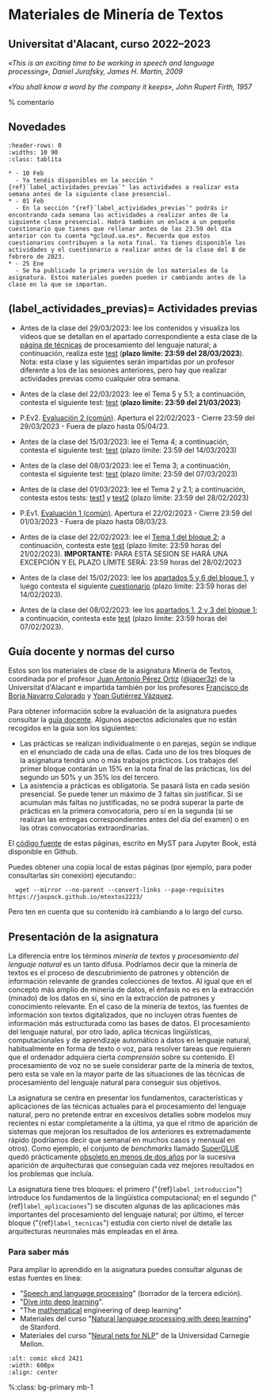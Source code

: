 
Materiales de Minería de Textos
===============================

Universitat d'Alacant, curso 2022–2023
--------------------------------------

*«This is an exciting time to be working in speech and language processing», Daniel Jurafsky, James H. Martin, 2009*

*«You shall know a word by the company it keeps», John Rupert Firth, 1957*


% comentario
 
Novedades
---------

`````{list-table}
:header-rows: 0
:widths: 10 90
:class: tablita

* - 10 Feb 
  - Ya tenéis disponibles en la sección "{ref}`label_actividades_previas`" las actividades a realizar esta semana antes de la siguiente clase presencial.
* - 01 Feb 
  - En la sección "{ref}`label_actividades_previas`" podrás ir encontrando cada semana las actividades a realizar antes de la siguiente clase presencial. Habrá también un enlace a un pequeño cuestionario que tienes que rellenar antes de las 23.59 del día anterior con tu cuenta *gcloud.ua.es*. Recuerda que estos cuestionarios contribuyen a la nota final. Ya tienes disponible las actividades y el cuestionario a realizar antes de la clase del 8 de febrero de 2023.
* - 25 Ene 
  - Se ha publicado la primera versión de los materiales de la asignatura. Estos materiales pueden pueden ir cambiando antes de la clase en la que se impartan.

`````

(label_actividades_previas)=
Actividades previas
-------------------

- Antes de la clase del 29/03/2023: lee los contenidos y visualiza los vídeos que se detallan en el apartado correspondiente a esta clase de la [página de técnicas](./bloque2.html) de procesamiento del lenguaje natural; a continuación, realiza este [test][test10]  (**plazo límite: 23:59 del 28/03/2023**). Nota: esta clase y las siguientes serán impartidas por un profesor diferente a los de las sesiones anteriores, pero hay que realizar actividades previas como cualquier otra semana.

- Antes de la clase del 22/03/2023: lee el Tema 5 y 5.1; a continuación, contesta el siguiente test: [test][test08]  (**plazo límite: 23:59 del 21/03/2023**)

- P.Ev2. [Evaluación 2 (común)](https://jaspock.github.io/mtextos2223/bloque3_ev.html#entrega-2-selectiva). Apertura el 22/02/2023 - Cierre 23:59 del 29/03/2023 - Fuera de plazo hasta 05/04/23.

- Antes de la clase del 15/03/2023: lee el Tema 4; a continuación, contesta el siguiente test: [test][test07]  (plazo límite: 23:59 del 14/03/2023)

 - Antes de la clase del 08/03/2023: lee el Tema 3; a continuación, contesta el siguiente test: [test][test06]  (plazo límite: 23:59 del 07/03/2023)

- Antes de la clase del 01/03/2023: lee el Tema 2 y 2.1; a continuación, contesta estos tests: [test1][test04] y [test2][test05] (plazo límite: 23:59 del 28/02/2023)

- P.Ev1. [Evaluación 1 (común)](https://jaspock.github.io/mtextos2223/bloque3_ev.html#entrega-1-comun). Apertura el 22/02/2023 - Cierre 23:59 del 01/03/2023 - Fuera de plazo hasta 08/03/23.

- Antes de la clase del 22/02/2023: lee el [Tema  1 del bloque 2](https://jaspock.github.io/mtextos2223/bloque3_t1_aplicaciones.html); a continuación, contesta este [test][test03] (plazo límite: 23:59 horas del 21/02/2023). **IMPORTANTE:** PARA ESTA SESION SE HARÁ UNA EXCEPCIÓN Y EL PLAZO LÍMITE SERÁ: 23:59 horas del 28/02/2023

- Antes de la clase del 15/02/2023: lee los [apartados 5 y 6 del bloque 1](https://jaspock.github.io/mtextos2223/bloque1_3AnalisisSemantico.html), y luego contesta el siguiente [cuestionario][test02] (plazo límite: 23:59 horas del 14/02/2023).

- Antes de la clase del 08/02/2023: lee los [apartados 1, 2 y 3 del bloque 1](https://jaspock.github.io/mtextos2223/bloque1.html); a continuación, contesta este [test][test01] (plazo límite: 23:59 horas del 07/02/2023).

[test10]: https://forms.gle/E1xzZHw6hzMWJaNr7

[test08]: https://docs.google.com/forms/d/e/1FAIpQLSehp7JODgvCf0kOrAyQvF9eYhjc6SQboEc7-wPfCPB12ufdzQ/viewform
[test07]: https://docs.google.com/forms/d/e/1FAIpQLScsfrSzeMWqsAwFrYpl5zEgLOlDt9OZ0D5p8A2fN6Pyh1V3WA/viewform
[test06]: https://docs.google.com/forms/d/e/1FAIpQLScD2m7ZzwwJvkIDOVICuSy8mfE1wsvSeKaFQ3B23cftJyjYcQ/viewform
[test05]: https://docs.google.com/forms/d/e/1FAIpQLSccvm-ZXHONuDGX_Q8R1PmNWcb5eSbFde4NyX25uxPkNh4zNw/viewform
[test04]: https://docs.google.com/forms/d/e/1FAIpQLSe_n1zPl8FzhjXoF7E4ucGoOfjSm-D8HcQZ2N5dtcy-Nudsgw/viewform
[test03]: https://docs.google.com/forms/d/e/1FAIpQLSdJOREB0q6HP95Ny9GkNiKpouKESLt5aZRNDzhjezqVfIBhHA/viewform

[test02]: https://docs.google.com/forms/d/e/1FAIpQLSec_eQ4ZecmSKNrPhNbuMkfhLko149ckC2qQzFxdmOapHvp8A/viewform?usp=sf_link
[test01]: https://forms.gle/ncbWkFGCjSqXSTiX9



Guía docente y normas del curso
-------------------------------

Estos son los materiales de clase de la asignatura Minería de Textos, coordinada por el profesor [Juan Antonio Pérez Ortiz][japerez_url] ([@japer3z][japerez_twitter]) de la Universitat d'Alacant e impartida también por los profesores [Francisco de Borja Navarro Colorado][borja url] y [Yoan Gutiérrez Vázquez][yoan url]. 

Para obtener información sobre la evaluación de la asignatura puedes consultar la [guía docente][guía]. Algunos aspectos adicionales que no están recogidos en la guía son los siguientes:

[japerez_url]: https://cvnet.cpd.ua.es/curriculum-breve/es/perez-ortiz-juan-antonio/15404
[borja url]: https://cvnet.cpd.ua.es/curriculum-breve/es/navarro-colorado-francisco-de-borja/9307
[yoan url]: https://cvnet.cpd.ua.es/curriculum-breve/es/gutierrez-vazquez-yoan/49618
[japerez_twitter]: https://twitter.com/japer3z
[guía]: https://cvnet.cpd.ua.es/Guia-Docente/GuiaDocente/Index?wlengua=es&wcodasi=43459&scaca=2022-23

- Las prácticas se realizan individualmente o en parejas, según se indique en el enunciado de cada una de ellas. Cada uno de los tres bloques de la asignatura tendrá uno o más trabajos prácticos. Los trabajos del primer bloque contarán un 15% en la nota final de las prácticas, los del segundo un 50% y un 35% los del tercero.
- La asistencia a prácticas es obligatoria. Se pasará lista en cada sesión presencial. Se puede tener un máximo de 3 faltas sin justificar. Si se acumulan más faltas no justificadas, no se podrá superar la parte de prácticas en la primera convocatoria, pero sí en la segunda (si se realizan las entregas correspondientes antes del día del examen) o en las otras convocatorias extraordinarias.

El [código fuente][fuente] de estas páginas, escrito en MyST para Jupyter Book, está disponible en Github.

[fuente]: https://github.com/jaspock/mtextos2223

Puedes obtener una copia local de estas páginas (por ejemplo, para poder consultarlas sin conexión) ejecutando::

```
  wget --mirror --no-parent --convert-links --page-requisites https://jaspock.github.io/mtextos2223/
```
Pero ten en cuenta que su contenido irá cambiando a lo largo del curso.

Presentación de la asignatura
-----------------------------

La diferencia entre los términos *minería de textos* y *procesamiento del lenguaje natural* es un tanto difusa. Podríamos decir que la minería de textos es el proceso de descubrimiento de patrones y obtención de información relevante de grandes colecciones de textos. Al igual que en el concepto más amplio de minería de datos, el énfasis no es en la extracción (minado) de los datos en sí, sino en la extracción de patrones y conocimiento relevante. En el caso de la minería de textos, las fuentes de información son textos digitalizados, que no incluyen otras fuentes de información más estructurada como las bases de datos. El procesamiento del lenguaje natural, por otro lado, aplica técnicas lingüísticas, computacionales y de aprendizaje automático a datos en lenguaje natural, habitualmente en forma de texto o voz, para resolver tareas que requieren que el ordenador adquiera cierta *comprensión* sobre su contenido. El procesamiento de voz no se suele considerar parte de la minería de textos, pero esta se vale en la mayor parte de las situaciones de las técnicas de procesamiento del lenguaje natural para conseguir sus objetivos.

La asignatura se centra en presentar los fundamentos, características y aplicaciones de las técnicas actuales para el procesamiento del lenguaje natural, pero no pretende entrar en excesivos detalles sobre modelos muy recientes ni estar completamente a la última, ya que el ritmo de aparición de sistemas que mejoran los resultados de los anteriores es extremadamente rápido (podríamos decir que semanal en muchos casos y mensual en otros). Como ejemplo, el conjunto de *benchmarks* llamado [SuperGLUE][tareas] quedó prácticamente [obsoleto en menos de dos años][superglue] por la sucesiva aparición de arquitecturas que conseguían cada vez mejores resultados en los problemas que incluía.

[tareas]: https://super.gluebenchmark.com/tasks/
[superglue]: https://www.microsoft.com/en-us/research/blog/microsoft-deberta-surpasses-human-performance-on-the-superglue-benchmark/

La asignatura tiene tres bloques: el primero ("{ref}`label_introduccion`") introduce los fundamentos de la lingüística computacional; en el segundo ("{ref}`label_aplicaciones`") se discuten algunas de las aplicaciones más importantes del procesamiento del lenguaje natural; por último, el tercer bloque ("{ref}`label_tecnicas`") estudia con cierto nivel de detalle las arquitecturas neuronales más empleadas en el área. 

### Para saber más 

Para ampliar lo aprendido en la asignatura puedes consultar algunas de estas fuentes en línea:

- "[Speech and language processing][jurafsky]" (borrador de la tercera edición).
- "[Dive into deep learning][dive]".
- "The [mathematical][mathematical] engineering of deep learning"
- Materiales del curso "[Natural language processing with deep learning][stanford]" de Stanford.
- Materiales del curso "[Neural nets for NLP][neubig]" de la Universidad Carnegie Mellon.

[jurafsky]: https://web.stanford.edu/~jurafsky/slp3/
[dive]: http://d2l.ai/
[mathematical]: https://deeplearningmath.org/
[stanford]: http://web.stanford.edu/class/cs224n/
[neubig]: https://www.youtube.com/playlist?list=PL8PYTP1V4I8AkaHEJ7lOOrlex-pcxS-XV


```{image} images/tower_of_babel_xkcd_2421.png
:alt: comic xkcd 2421
:width: 600px
:align: center
```
%:class: bg-primary mb-1
